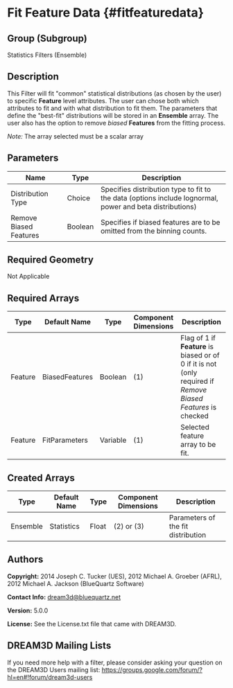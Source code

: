 Fit Feature Data {#fitfeaturedata}
=============

## Group (Subgroup) ##
Statistics Filters (Ensemble)

## Description ##
This Filter will fit "common" statistical distributions (as chosen by the user) to specific **Feature** level attributes.  The user can chose both which attributes to fit and with what distribution to fit them.  The parameters that define the "best-fit" distributions will be stored in an **Ensemble** array.  The user also has the option to remove *biased* **Features** from the fitting process.

*Note:* The array selected must be a scalar array

## Parameters ##
| Name | Type | Description |
|------|------| ----------- |
| Distribution Type | Choice | Specifies distribution type to fit to the data (options include lognormal, power and beta distributions) |
| Remove Biased Features | Boolean | Specifies if biased features are to be omitted from the binning counts. |

## Required Geometry ##
Not Applicable

## Required Arrays ##
| Type | Default Name | Type | Component Dimensions | Description |
|------|--------------|-------------|---------|-----|
| Feature | BiasedFeatures | Boolean | (1) | Flag of 1 if **Feature** is biased or of 0 if it is not (only required if *Remove Biased Features* is checked |
| Feature | FitParameters | Variable | (1) | Selected feature array to be fit. |

## Created Arrays ##
| Type | Default Name | Type | Component Dimensions | Description |
|------|--------------|-------------|---------|-----|
| Ensemble | Statistics | Float | (2) or (3) | Parameters of the fit distribution | 

## Authors ##
**Copyright:** 2014 Joseph C. Tucker (UES), 2012 Michael A. Groeber (AFRL), 2012 Michael A. Jackson (BlueQuartz Software)

**Contact Info:** dream3d@bluequartz.net

**Version:** 5.0.0

**License:**  See the License.txt file that came with DREAM3D.




## DREAM3D Mailing Lists ##

If you need more help with a filter, please consider asking your question on the DREAM3D Users mailing list:
https://groups.google.com/forum/?hl=en#!forum/dream3d-users


